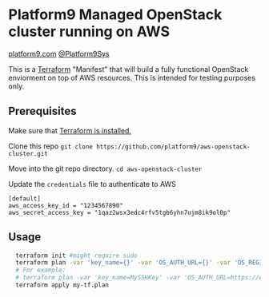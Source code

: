 Platform9 Managed OpenStack cluster running on AWS
==================================================
[platform9.com](http://platform9.com)  [@Platform9Sys](http://twitter.com/platform9sys)

This is a [Terraform](http://terraform.io) "Manifest" that will build a fully functional 
OpenStack enviorment on top of AWS resources. This is intended for testing purposes only.

Prerequisites
-------------
Make sure that [Terraform is installed.](https://www.terraform.io/intro/getting-started/install.html)

Clone this repo `git clone https://github.com/platform9/aws-openstack-cluster.git`

Move into the git repo directory. `cd aws-openstack-cluster`

Update the `credentials` file to authenticate to AWS
```
[default]
aws_access_key_id = "1234567890"
aws_secret_access_key = "1qaz2wsx3edc4rfv5tgb6yhn7ujm8ik9ol0p"
```

Usage
-----
```bash
  terraform init #might require sudo
  terraform plan -var 'key_name={}' -var 'OS_AUTH_URL={}' -var 'OS_REGION_NAME={}' -var 'OS_USERNAME={}' -var 'OS_PASSWORD={}' -var 'OS_TENANT_NAME={}' -var 'OS_TENANT_NAME={}' -var 'PF9_Account_Endpoint={}' -out=my-tf.plan
  # For example:
  # terraform plan -var 'key_name=MySSHKey' -var 'OS_AUTH_URL=https://endpoint.platform9.net/keystone/v2.0' -var 'OS_REGION_NAME=Region1' -var 'OS_USERNAME=user@email.tld' -var 'OS_PASSWORD=S0meP@$$' -var 'OS_TENANT_NAME=service' -var 'PF9_Account_Endpoint=endpoint.platform9.net' -out=my-tf.plan
  terraform apply my-tf.plan
```
